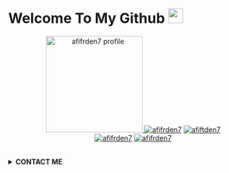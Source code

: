 
# Welcome To My Github <img src="https://raw.githubusercontent.com/iampavangandhi/iampavangandhi/master/gifs/Hi.gif" width="30px">
<p align="center"><a href="https://github.com/afifrden7"><img src="https://i.ibb.co/tb5qqf" height='195' alt="afifrden7 profile">
<a href="https://github.com/afifrden7"><img title="afifrden7" src="https://github-readme-stats.vercel.app/api?username=afifrden7&show_icons=true&include_all_commits=true&theme=radical&cache_seconds=3200"></a>
<a href="https://github.com/afifraden7"><img title="afiftden7" src="https://github-readme-stats.vercel.app/api/top-langs/?username=afifrden7&layout=compact&theme=nightowl"></a><br>
<a href="https://github.com/afifrden7"><img title="afifrden7" src="https://komarev.com/ghpvc/?username=afifrden7&label=Views&color=blue&style=plastic"></a>
<a href="https://github.com/afifrden7"><img title="afifrden7" src="https://img.shields.io/github/followers/afifrden7?label=follow&style=social"></a>
</p><br>

<details>
  <summary><b>CONTACT ME</b></summary><br>

  - <a href="https://m.facebook.com/meli.sange.167"/><img alt="Raden Facebook" align="left" width="22px" src="https://cdn.jsdelivr.net/npm/simple-icons@v3/icons/facebook.svg" /><b>Add</b></a><br>
  - <a href="https://t.me/afifrden"/><img alt=" Telegram" align="left" width="22px" src="https://cdn.jsdelivr.net/npm/simple-icons@v3/icons/telegram.svg" /><b>Chat</b></a><br>
  - <a href="https://instragram"/><img alt=" Instagram" align="left" width="22px" src="https://cdn.jsdelivr.net/npm/simple-icons@v3/icons/instagram.svg" /><b> Follow</b></a>
  </p>
</details>
